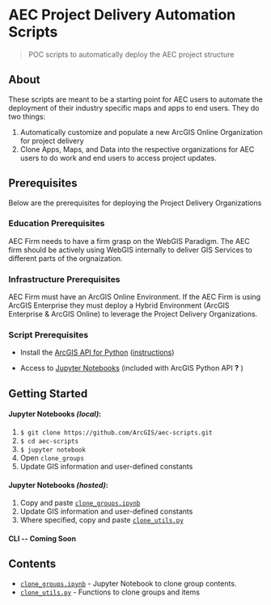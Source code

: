 # AEC Project Delivery Automation Scripts

> POC scripts to automatically deploy the AEC project structure 

## About

These scripts are meant to be a starting point for AEC users to automate the deployment of their industry specific maps and apps to end users. They do two things:
1. Automatically customize and populate a new ArcGIS Online Organization for project delivery
2. Clone Apps, Maps, and Data into the respective organizations for AEC users to do work and end users to access project updates.

## Prerequisites
Below are the prerequisites for deploying the Project Delivery Organizations

### Education Prerequisites
AEC Firm needs to have a firm grasp on the WebGIS Paradigm.
  The AEC firm should be actively using WebGIS internally to deliver GIS Services to different parts of the orgnaization.

### Infrastructure Prerequisites
AEC Firm must have an ArcGIS Online Environment.
  If the AEC Firm is using ArcGIS Enterprise they must deploy a Hybrid Environment (ArcGIS Enterprise & ArcGIS Online) to leverage the Project Delivery Organizations.

### Script Prerequisites

* Install the [ArcGIS API for Python](https://developers.arcgis.com/python/) ([instructions](https://developers.arcgis.com/python/guide/install-and-set-up/))

* Access to [Jupyter Notebooks](http://jupyter.org/) (included with ArcGIS Python API __?__ )

## Getting Started

#### Jupyter Notebooks _(local)_:

1. `$ git clone https://github.com/ArcGIS/aec-scripts.git`
2. `$ cd aec-scripts`
3. `$ jupyter notebook`
4. Open `clone_groups`
5. Update GIS information and user-defined constants

#### Jupyter Notebooks _(hosted)_:
1. Copy and paste [`clone_groups.ipynb`](/clone_groups.ipynb)
2. Update GIS information and user-defined constants
3. Where specified, copy and paste [`clone_utils.py`](/clone_utils.py)

#### CLI -- Coming Soon

## Contents
* [`clone_groups.ipynb`](/clone_groups.ipynb) - Jupyter Notebook to clone group contents.
* [`clone_utils.py`](/clone_utils.py) - Functions to clone groups and items


